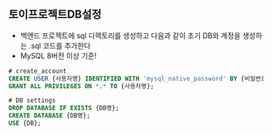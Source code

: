 ## 토이프로젝트DB설정
- 백엔드 프로젝트에 sql 디렉토리를 생성하고 다음과 같이 초기 DB와 계정을 생성하는 .sql 코드를 추가한다
- MySQL 8버전 이상 기준!
```sql
# create_account
CREATE USER {사용자명} IDENTIFIED WITH 'mysql_native_password' BY {비밀번호};
GRANT ALL PRIVILEGES ON *.* TO {사용자명};

# DB settings
DROP DATABASE IF EXISTS {DB명};
CREATE DATABASE {DB명};
USE {DB};
```
